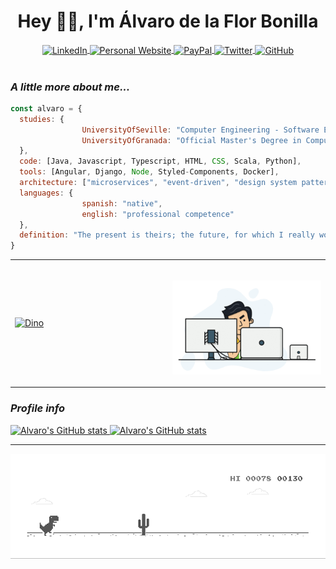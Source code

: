 <h1 align="center"> Hey 👋🏽, I'm Álvaro de la Flor Bonilla</h1>

<div align="center">
    <a target="_blank" href="https://www.linkedin.com/in/alvarodelaflor/7">
      <img align="center" src="https://img.shields.io/badge/-alvarodelaflor-blue?style=flat-square&logo=Linkedin&logoColor=white&link=https://www.linkedin.com/in/alvarodelaflor/" alt="LinkedIn" />
    </a>
    <a target="_blank" href="https://www.alvarodelaflor.com">
      <img align="center" src="https://img.shields.io/badge/Personal%20Website-alvarodelaflor.com-blue" alt="Personal Website" />
    </a>
    <a target="_blank" href="https://www.paypal.me/alvarodelaflor">
      <img align="center" src="https://ionicabizau.github.io/badges/paypal.svg" alt="PayPal" />
    </a>
    <a target="_blank" href="https://twitter.com/alvar017">
      <img align="center" src="https://img.shields.io/twitter/follow/alvar017?style=social" alt="Twitter" />
    </a>
    <a target="_blank" href="https://github.com/alvarodelaflor">
      <img align="center" src="https://img.shields.io/github/followers/alvarodelaflor?label=follow&style=social" alt="GitHub" />
    </a>
</div>

</br>

### *A little more about me...*  

```javascript
const alvaro = {
  studies: {
                UniversityOfSeville: "Computer Engineering - Software Engineering",
                UniversityOfGranada: "Official Master's Degree in Computer Engineering"
  },
  code: [Java, Javascript, Typescript, HTML, CSS, Scala, Python],
  tools: [Angular, Django, Node, Styled-Components, Docker],
  architecture: ["microservices", "event-driven", "design system pattern"],
  languages: {
                spanish: "native",
                english: "professional competence"
  },
  definition: "The present is theirs; the future, for which I really worked, is mine"
}
```

<table align="center" width="100%">
  <tr>
    <td width="50%">
      <a align="center" href="https://open.spotify.com/user/1184303827?si=YyzPrICtRg-eIyfA4t7aaw">
        <img src="https://alvarodelaflor-alvarodelaflor.vercel.app/api/spotify" alt="Dino" />
      </a>
    </td>
    <td width="50%">
    <br>
    <p align="center">
      <img src="img/code.gif" alt="Dino" />
    </p>
    </td>
  </tr>
</table>

### *Profile info*  

<a href="https://github.com/alvarodelaflor">
  <img src="https://github-readme-stats.vercel.app/api?username=alvarodelaflor&show_icons=true&hide_border=false&hide_title=true&count_private=true" alt="Alvaro's GitHub stats" />
</a>

<a href="https://github.com/alvarodelaflor">
  <img src="https://github-readme-stats.vercel.app/api/top-langs/?username=alvarodelaflor&show_icons=true&layout=compact&hide_border=true&langs_count=10" alt="Alvaro's GitHub stats" />
</a>

---
<p align="center">
  <img src="img/dino.gif" alt="Dino" />
</p>